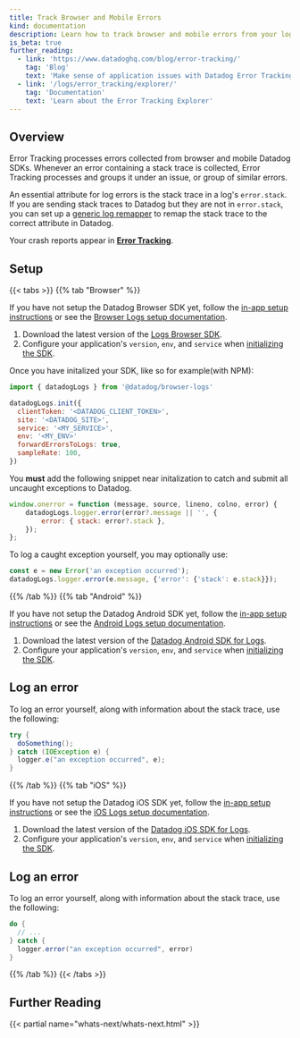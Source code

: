 ```yaml
---
title: Track Browser and Mobile Errors
kind: documentation
description: Learn how to track browser and mobile errors from your logs.
is_beta: true
further_reading:
  - link: 'https://www.datadoghq.com/blog/error-tracking/'
    tag: 'Blog'
    text: 'Make sense of application issues with Datadog Error Tracking'
  - link: '/logs/error_tracking/explorer/'
    tag: 'Documentation'
    text: 'Learn about the Error Tracking Explorer'
---
```


## Overview

Error Tracking processes errors collected from browser and mobile Datadog SDKs. Whenever an error containing a stack trace is collected, Error Tracking processes and groups it under an issue, or group of similar errors. 

An essential attribute for log errors is the stack trace in a log's `error.stack`. If you are sending stack traces to Datadog but they are not in `error.stack`, you can set up a [generic log remapper][6] to remap the stack trace to the correct attribute in Datadog. 

Your crash reports appear in [**Error Tracking**][2].

## Setup

{{< tabs >}}
{{% tab "Browser" %}}

If you have not setup the Datadog Browser SDK yet, follow the [in-app setup instructions][1] or see the [Browser Logs setup documentation][2].

1. Download the latest version of the [Logs Browser SDK][3].
2. Configure your application's `version`, `env`, and `service` when [initializing the SDK][4].

Once you have initalized your SDK, like so for example(with NPM):
```javascript
import { datadogLogs } from '@datadog/browser-logs'

datadogLogs.init({
  clientToken: '<DATADOG_CLIENT_TOKEN>',
  site: '<DATADOG_SITE>',
  service: '<MY_SERVICE>',
  env: '<MY_ENV>'
  forwardErrorsToLogs: true,
  sampleRate: 100,
})
```
You **must** add the following snippet near initalization to catch and submit all uncaught exceptions to Datadog.

```javascript
window.onerror = function (message, source, lineno, colno, error) {
    datadogLogs.logger.error(error?.message || '', {
        error: { stack: error?.stack },
    });
};
```


To log a caught exception yourself, you may optionally use:

```javascript
const e = new Error('an exception occurred');
datadogLogs.logger.error(e.message, {'error': {'stack': e.stack}});
```

[1]: https://app.datadoghq.com/logs/onboarding/client
[2]: /logs/log_collection/javascript/#setup
[3]: https://github.com/DataDog/browser-sdk/tree/main/packages/logs
[4]: /logs/log_collection/javascript/#choose-the-right-installation-method

{{% /tab %}}
{{% tab "Android" %}}

If you have not setup the Datadog Android SDK yet, follow the [in-app setup instructions][1] or see the [Android Logs setup documentation][2].

1. Download the latest version of the [Datadog Android SDK for Logs][3].
2. Configure your application's `version`, `env`, and `service` when [initializing the SDK][4].

## Log an error

To log an error yourself, along with information about the stack trace, use the following:

```java
try {
  doSomething();
} catch (IOException e) {
  logger.e("an exception occurred", e);
}
```

[1]: https://app.datadoghq.com/logs/onboarding/client
[2]:/logs/log_collection/android/#setup
[3]: https://github.com/Datadog/dd-sdk-android
[4]: /logs/log_collection/android/?tab=kotlin#setup

{{% /tab %}}
{{% tab "iOS" %}}

If you have not setup the Datadog iOS SDK yet, follow the [in-app setup instructions][1] or see the [iOS Logs setup documentation][2].

1. Download the latest version of the [Datadog iOS SDK for Logs][3].
2. Configure your application's `version`, `env`, and `service` when [initializing the SDK][4].

## Log an error

To log an error yourself, along with information about the stack trace, use the following:

```java
do {
  // ...
} catch {
  logger.error("an exception occurred", error)
}
```

[1]: https://app.datadoghq.com/logs/onboarding/client
[2]: /logs/log_collection/ios/#setup
[3]: https://github.com/Datadog/dd-sdk-ios
[4]: /logs/log_collection/ios/?tab=cocoapods#setup

{{% /tab %}}
{{< /tabs >}}

## Further Reading

{{< partial name="whats-next/whats-next.html" >}}

[2]: https://app.datadoghq.com/logs/error-tracking
[3]: https://app.datadoghq.com/logs/onboarding/client
[4]: /logs/log_collection/javascript/#setup
[5]: /logs/log_collection/javascript/#choose-the-right-installation-method
[6]: /logs/log_configuration/processors/?tab=ui#remapper